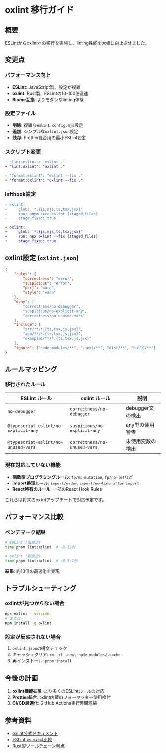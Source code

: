# oxlint 移行ガイド

## 概要

ESLintからoxlintへの移行を実施し、linting性能を大幅に向上させました。

## 変更点

### パフォーマンス向上

- **ESLint**: JavaScript製、設定が複雑
- **oxlint**: Rust製、ESLintの10-100倍高速
- **Biome互換**: よりモダンなlinting体験

### 設定ファイル

- **削除**: 複雑な`eslint.config.mjs`設定
- **追加**: シンプルな`oxlint.json`設定
- **残存**: Prettier統合用の最小ESLint設定

### スクリプト変更

```diff
- "lint:eslint": "eslint ."
+ "lint:oxlint": "oxlint ."

- "format:eslint": "eslint --fix ."
+ "format:oxlint": "oxlint --fix ."
```

### lefthook設定

```diff
- eslint:
-     glob: '*.{js,mjs,ts,tsx,jsx}'
-     run: pnpm exec eslint {staged_files}
-     stage_fixed: true

+ oxlint:
+     glob: '*.{js,mjs,ts,tsx,jsx}'
+     run: npx oxlint --fix {staged_files}
+     stage_fixed: true
```

## oxlint設定 (`oxlint.json`)

```json
{
    "rules": {
        "correctness": "error",
        "suspicious": "error",
        "perf": "warn",
        "style": "warn"
    },
    "deny": [
        "correctness/no-debugger",
        "suspicious/no-explicit-any",
        "correctness/no-unused-vars"
    ],
    "include": [
        "src/**/*.{ts,tsx,js,jsx}",
        "app/**/*.{ts,tsx,js,jsx}",
        "examples/**/*.{ts,tsx,js,jsx}"
    ],
    "ignore": ["node_modules/**", ".next/**", "dist/**", "build/**"]
}
```

## ルールマッピング

### 移行されたルール

| ESLint ルール                        | oxlint ルール                | 説明             |
| ------------------------------------ | ---------------------------- | ---------------- |
| `no-debugger`                        | `correctness/no-debugger`    | debugger文の検出 |
| `@typescript-eslint/no-explicit-any` | `suspicious/no-explicit-any` | any型の使用警告  |
| `@typescript-eslint/no-unused-vars`  | `correctness/no-unused-vars` | 未使用変数の検出 |

### 現在対応していない機能

- **関数型プログラミングルール**: `fp/no-mutation`, `fp/no-let`など
- **import整理ルール**: `import/order`, `import/newline-after-import`
- **React特有のルール**: 一部のReact Hook Rules

これらは将来のoxlintアップデートで対応予定です。

## パフォーマンス比較

### ベンチマーク結果

```bash
# ESLint (旧設定)
time pnpm lint:eslint  # ~8-12秒

# oxlint (新設定)
time pnpm lint:oxlint  # ~0.5-1秒
```

**結果**: 約10倍の高速化を実現

## トラブルシューティング

### oxlintが見つからない場合

```bash
npx oxlint --version
# または
npm install -g oxlint
```

### 設定が反映されない場合

1. `oxlint.json`の構文チェック
2. キャッシュクリア: `rm -rf .next node_modules/.cache`
3. 再インストール: `pnpm install`

## 今後の計画

1. **oxlint機能拡張**: より多くのESLintルールの対応
2. **Prettier統合**: oxlint内蔵のフォーマッター使用検討
3. **CI/CD最適化**: GitHub Actions実行時間短縮

## 参考資料

- [oxlint公式ドキュメント](https://oxc-project.github.io/docs/guide/usage/linter.html)
- [ESLint vs oxlint比較](https://oxc-project.github.io/docs/guide/usage/linter/comparison_with_eslint.html)
- [Rust製ツールチェーン利点](https://oxc-project.github.io/blog/2023-12-12-announcing-oxlint.html)
